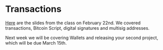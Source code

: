 # Transactions

[Here](https://docs.google.com/presentation/d/12qrX85i7B_KJxymDP5nPE0o8YoZWNzoDKweFwTyXFk4/edit?usp=sharing) are the slides from the class on February 22nd. We covered transactions, Bitcoin Script, digital signatures and multisig addresses.

Next week we will be covering Wallets and releasing your second project, which will be due March 15th.